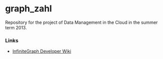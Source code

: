 graph_zahl
==========

Repository for the project of Data Management in the Cloud in the summer term 2013.


### Links
- [InfiniteGraph Developer Wiki][0]


[0]: http://wiki.infinitegraph.com/3.1/w/index.php?title=InfiniteGraph_Developer_Site